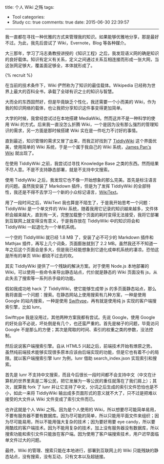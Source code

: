 title: 个人 Wiki 之殇
tags:
  - Tool
categories:
  - Study
cc: true
comments: true
date: 2015-06-30 22:39:57
---

我一直都在寻找一种优雅的方式来管理我的知识。如果能够优雅地分享，那是最好不过。为此，我先后尝试了 Wiki，Evernote，Blog 等各种媒介。

大三那年，学习了冯志勇教授讲授的《知识工程》之后，我发现语义网的确是知识的良好载体。知识有定义有关系，定义之间通过关系互相连接而形成一张大网，当这张网足够大，覆盖面足够全，本体就形成了。

<!-- more --><!-- indicate-the-source -->

{% recruit %}

在当前的技术条件下，Wiki 俨然称为了知识的最佳载体。Wikipedia 已经称为世界上最大的百科全书，承载了全球有识之士的知识与智慧。

大而全的东西固然好，但是毕竟缺乏个性化，我还需要一个小而美的 Wiki，作为我的知识网络的载体，也让我把分享知识这件事变得更加简单。

大学的时候，我曾经尝试过在本地搭建 MediaWiki。然而这并不是一种科学的使用 Wiki 的方式。后来我一直没怎么折腾 Wiki，一个是因为没有那么强烈的管理知识的需求，另一方面是那时候搭建 Wiki 实在是一件吃力不讨好的事情。

直到最近，知识管理的需求又冒了出来，而我正好找到了 [TiddlyWiki](http://tiddlywiki.com/) 这个界面优美，使用简单的 Wiki 系统，于是一个属于我自己的 Wiki 系统，[James Pan's Wiki][1] 就出现了。

在使用 TiddlyWiki 之前，我尝试过寻找 Knowledge Base 之类的东西。然而结果不尽人意。不是不支持静态部署，就是不支持中文搜索。

使用 TiddlyWiki 之后，我发现它也不像一开始想象的那么完美。首先是标注语言的问题。虽然我安装了 Markdown 插件，但是为了发挥 TiddlyWiki 的全部特性，我还是不得不去学习一个新的小众标记语言，[WikiText][2]。

用了一段时间之后，WikiText 我也算是不陌生了，于是我开始思考一个问题：TiddlyWiki 是一个单文件的 Wiki 系统，随着我用它记录的知识越来越多，文件体积会越来越大，直到有一天，完整加载整个页面的耗时变得无法接受，我将它部署到互联网上就变得没有意义，于是我存放在 TiddlyWiki 中的知识将会和 TiddlyWiki 一起退化为一个单机系统。

一个空的 TiddlyWiki 就已经 1.8 MB 了，安装了必不可少的 Markdown 插件和 Mathjax 插件，再写上几个词条，页面膨胀就到了 2.2 MB。虽然我还不不知道一年之后这个页面会是多大，但是我已经能想象到它退化成单机系统的凄凉。恐怕这是所有的单页 Wiki 都绕不过去的坎。

其实 TiddlyWiki 提供了一个残缺的解决方案。对于使用 Node.js 本地部署的 Wiki，可以使用一些命令来导出静态站点，代价就是静态的 Wiki 页面没有 js，从此失去了搜索等一系列杀手级的功能。

假如我成功地 hack 了 TiddlyWiki，使它能够生成带 js 的多页面静态站点，那么我将直面一个问题：搜索。在静态网站上使用搜索有几种方案，一种是使用 Google 的站内搜索，一种是使用 [Swiftype][3]，再有就是使用纯 js 实现的客户端搜索引擎，比如 lunr。

Swifttype 我是没用过，其他两种方案我都有尝试。先说 Google，使用 Google 的好处自不必说，坏处倒是有几个，也还蛮严重的。首先是梯子的问题，毕竟访问 Google 不是那么的方便；其次是爬取的时间、索引的权重之类的参数，没法控制。

然后说说客户端搜索引擎。自从 HTML5 兴起之后，前端技术开始有燎原之势。虽然纯前端技术能够实现很多原本应该由后端实现的功能，但是它也有着不小的局限。就以客户端搜索引擎 lunr 为例，lunr 借助 search_index.json 实现索引和搜索。

首先是 lunr 不支持中文搜索，而且今后很长一段时间都不会支持中文（中文在计算机的世界里真是二等公民，把它发展为一等公民的重任就落在了我们肩上）；其次，就算我 fork 了 lunr 并让它支持了中文，分词之后生成的索引文件恐怕也是不小，如此一来将 TiddlyWiki 输出成多页面形式的意义就不大了，只不过是把难以接受的大文件从 Wiki 文件变成了索引文件而已。

也许这就是个人 Wiki 之殇。因为是个人使用的 Wiki，所以想要尽可能简单易用，不要有服务器不要有数据库。因为尽可能的简单，所以只能用平面文件来组织；因为尽可能易用，所以不能用强大复杂的技术；因为要好用要 eye candy，所以要用酷炫的客户端技术。因为不能用复杂的技术，加上没有服务器没有数据库，所以搜索功能和索引文件只能放在客户端。因为使用了客户端搜索技术，用户迟早面临单文件过大的问题。

最终，Wiki 的管理、搜索只能在本地进行，部署到互联网上的 Wiki 只能残缺的静态站点，没有搜索，没有互动，只有文本以及超链接。

[1]: http://wiki.jamespan.me
[2]: http://tiddlywiki.com/static/WikiText.html
[3]: https://swiftype.com

